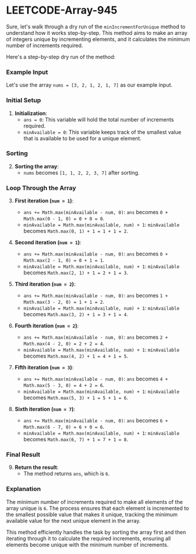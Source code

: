 # LEETCODE-Array-945
Sure, let's walk through a dry run of the `minIncrementForUnique` method to understand how it works step-by-step. This method aims to make an array of integers unique by incrementing elements, and it calculates the minimum number of increments required.

Here's a step-by-step dry run of the method:

### Example Input
Let's use the array `nums = [3, 2, 1, 2, 1, 7]` as our example input.

### Initial Setup
1. **Initialization**:
    - `ans = 0`: This variable will hold the total number of increments required.
    - `minAvailable = 0`: This variable keeps track of the smallest value that is available to be used for a unique element.

### Sorting
2. **Sorting the array**:
    - `nums` becomes `[1, 1, 2, 2, 3, 7]` after sorting.

### Loop Through the Array
3. **First iteration (`num = 1`)**:
    - `ans += Math.max(minAvailable - num, 0)`: `ans` becomes `0 + Math.max(0 - 1, 0) = 0 + 0 = 0`.
    - `minAvailable = Math.max(minAvailable, num) + 1`: `minAvailable` becomes `Math.max(0, 1) + 1 = 1 + 1 = 2`.

4. **Second iteration (`num = 1`)**:
    - `ans += Math.max(minAvailable - num, 0)`: `ans` becomes `0 + Math.max(2 - 1, 0) = 0 + 1 = 1`.
    - `minAvailable = Math.max(minAvailable, num) + 1`: `minAvailable` becomes `Math.max(2, 1) + 1 = 2 + 1 = 3`.

5. **Third iteration (`num = 2`)**:
    - `ans += Math.max(minAvailable - num, 0)`: `ans` becomes `1 + Math.max(3 - 2, 0) = 1 + 1 = 2`.
    - `minAvailable = Math.max(minAvailable, num) + 1`: `minAvailable` becomes `Math.max(3, 2) + 1 = 3 + 1 = 4`.

6. **Fourth iteration (`num = 2`)**:
    - `ans += Math.max(minAvailable - num, 0)`: `ans` becomes `2 + Math.max(4 - 2, 0) = 2 + 2 = 4`.
    - `minAvailable = Math.max(minAvailable, num) + 1`: `minAvailable` becomes `Math.max(4, 2) + 1 = 4 + 1 = 5`.

7. **Fifth iteration (`num = 3`)**:
    - `ans += Math.max(minAvailable - num, 0)`: `ans` becomes `4 + Math.max(5 - 3, 0) = 4 + 2 = 6`.
    - `minAvailable = Math.max(minAvailable, num) + 1`: `minAvailable` becomes `Math.max(5, 3) + 1 = 5 + 1 = 6`.

8. **Sixth iteration (`num = 7`)**:
    - `ans += Math.max(minAvailable - num, 0)`: `ans` becomes `6 + Math.max(6 - 7, 0) = 6 + 0 = 6`.
    - `minAvailable = Math.max(minAvailable, num) + 1`: `minAvailable` becomes `Math.max(6, 7) + 1 = 7 + 1 = 8`.

### Final Result
9. **Return the result**:
    - The method returns `ans`, which is `6`.

### Explanation
The minimum number of increments required to make all elements of the array unique is `6`. The process ensures that each element is incremented to the smallest possible value that makes it unique, tracking the minimum available value for the next unique element in the array.

This method efficiently handles the task by sorting the array first and then iterating through it to calculate the required increments, ensuring all elements become unique with the minimum number of increments.
